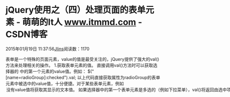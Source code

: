 
# jQuery使用之（四）处理页面的表单元素 - 萌萌的It人 www.itmmd.com - CSDN博客


2015年01月19日 11:37:56[Jlins](https://me.csdn.net/dyllove98)阅读数：1170



表单是一个特殊的页面元素，value的值是最受关注的，jQuery提供了强大的val()方法来处理相关的操作。
1.获取表单元素的值。
直接调用val()方法时可以获取选择器的 中的第一个元素的value值。例如：
$("[name=radioGroup]:checked").val;
以上代码直接获取属性为radioGroup的表单元素中被选中的value值，十分便捷。对于某些表单元素，例如<option><button>没有value值将获取其显示的文本值。
如果选择器中的第一个表单元素是多选的（例如下拉菜单），val()将返回由选中项value值组成的数组
[http://www.cnblogs.com/ahthw/p/4221608.html](http://www.cnblogs.com/ahthw/p/4221608.html)使用过DOM的方式获取了单选和多选情况下的选值，相比jQuery，代码十分长。使用val()可以直接获取表单的元素值，不用考虑下拉菜单是单选还是多选。
![复制代码](http://common.cnblogs.com/images/copycode.gif)
<scripttype="text/javascript">functiondisplayVals() {//直接获取选中项的value值varsingleValues=$("\#constellation1").val();varmultipleValues=$("\#constellation2").val()||[];//因为存在不选的情况$("span").html("<b>Single:</b>"+singleValues+"<br><b>Multiple:</b>"+multipleValues.join(","));
            }
            $(function() {//当修改选中项时调用$("select").change(displayVals);
                displayVals();
            });</script><selectid="constellation1"><optionvalue="Aries">白羊</option><optionvalue="Taurus">金牛</option><optionvalue="Gemini">双子</option><optionvalue="Cancer">巨蟹</option><optionvalue="Leo">狮子</option><optionvalue="Virgo">处女</option><optionvalue="Libra">天秤</option><optionvalue="Scorpio">天蝎</option><optionvalue="Sagittarius">射手</option><optionvalue="Capricorn">摩羯</option><optionvalue="Aquarius">水瓶</option><optionvalue="Pisces">双鱼</option></select><selectid="constellation2"multiple="multiple"style="height:120px;"><optionvalue="Aries">白羊</option><optionvalue="Taurus">金牛</option><optionvalue="Gemini">双子</option><optionvalue="Cancer">巨蟹</option><optionvalue="Leo">狮子</option><optionvalue="Virgo">处女</option><optionvalue="Libra">天秤</option><optionvalue="Scorpio">天蝎</option><optionvalue="Sagittarius">射手</option><optionvalue="Capricorn">摩羯</option><optionvalue="Aquarius">水瓶</option><optionvalue="Pisces">双鱼</option></select><span></span>![复制代码](http://common.cnblogs.com/images/copycode.gif)
以上代码直接使用val()获取了select的值，jQuery方式大大的缩短了代码的长度。
2.设置表单元素的值。
与attr()和css()一样，val()也可以设置value的值，使用方法也大同小异。
![复制代码](http://common.cnblogs.com/images/copycode.gif)
<scripttype="text/javascript">$(function() {
                $("input[type=button]").click(function() {varsValue=$(this).val();//先获取按钮的value值$("input[type=text]").val(sValue);//赋给文本框});
            });</script><p><inputtype="button"value="Feed"><inputtype="button"value="the"><inputtype="button"value="Input"></p><p><inputtype="text"value="click a button"></p>![复制代码](http://common.cnblogs.com/images/copycode.gif)
以上代码使用到了两次val()方法，一次是获取button的value值，另一次是将获取的文本赋值给input文本框里。
写博客不容易，欢迎大家给评论以给鼓励，分享是快乐！欢迎大家拍砖和点赞。（JavaScript、ajax、jQuery系列文章不断更新，关注我即可随时关注更新）

**其他精彩文章**
## [jQuery教程(29)-jQuery插件开发之为插件方法指定参数](http://www.itmmd.com/201501/519.html)
## [jQuery教程(28)-jQuery插件开发之使用插件](http://www.itmmd.com/201501/518.html)
## [jQuery教程(27)-jQueryajax操作之修改默认选项](http://www.itmmd.com/201501/515.html)
## [jQuery教程(26)-ajax操作之使用JSONP加载远程数据](http://www.itmmd.com/201501/512.html)
## [jQuery教程(25)-ajax操作之安全限制](http://www.itmmd.com/201501/511.html)

更多关于[android开发](http://www.itmmd.com/mobile.html)文章




